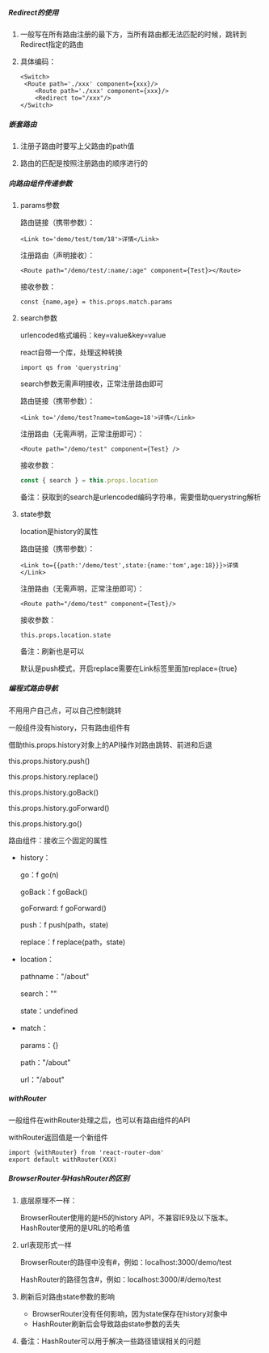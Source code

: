 ##### Redirect的使用

1. 一般写在所有路由注册的最下方，当所有路由都无法匹配的时候，跳转到Redirect指定的路由

2. 具体编码：

   ```react
   <Switch>
   	<Route path='./xxx' component={xxx}/>
       <Route path='./xxx' component={xxx}/>
       <Redirect to="/xxx"/>
   </Switch>
   ```

##### 嵌套路由

1. 注册子路由时要写上父路由的path值

2. 路由的匹配是按照注册路由的顺序进行的


##### 向路由组件传递参数

1. params参数

   路由链接（携带参数）：

   ```react
   <Link to='demo/test/tom/18'>详情</Link>
   ```

   注册路由（声明接收）：

   ```react
   <Route path="/demo/test/:name/:age" component={Test}></Route>
   ```

   接收参数：

   ```react
   const {name,age} = this.props.match.params
   ```

2. search参数

   urlencoded格式编码：key=value&key=value

   react自带一个库，处理这种转换

   ```react
   import qs from 'querystring'
   ```

   search参数无需声明接收，正常注册路由即可

   路由链接（携带参数）：

   ```react
   <Link to='/demo/test?name=tom&age=18'>详情</Link>
   ```

   注册路由（无需声明，正常注册即可）：

   ```react
   <Route path="/demo/test" component={Test} />
   ```

   接收参数：

   ```js
   const { search } = this.props.location
   ```

   备注：获取到的search是urlencoded编码字符串，需要借助querystring解析

3. state参数

   location是history的属性

   路由链接（携带参数）：

   ```react
   <Link to={{path:'/demo/test',state:{name:'tom',age:18}}}>详情</Link>
   ```

   注册路由（无需声明，正常注册即可）：

   ```react
   <Route path="/demo/test" component={Test}/>
   ```

   接收参数：

   ```react
   this.props.location.state
   ```

   备注：刷新也是可以

   默认是push模式，开启replace需要在Link标签里面加replace={true}

##### 编程式路由导航

不用用户自己点，可以自己控制跳转

一般组件没有history，只有路由组件有

借助this.props.history对象上的API操作对路由跳转、前进和后退

this.props.history.push()

this.props.history.replace()

this.props.history.goBack()

this.props.history.goForward()

this.props.history.go()

路由组件：接收三个固定的属性

- history：

  go：f go(n)

  goBack：f  goBack()

  goForward:  f goForward()

  push：f  push(path，state)

  replace：f  replace(path，state)

- location：

  pathname："/about"

  search：""

  state：undefined

- match：

  params：{}

  path："/about"

  url："/about"

##### withRouter

一般组件在withRouter处理之后，也可以有路由组件的API

withRouter返回值是一个新组件

```react
import {withRouter} from 'react-router-dom'
export default withRouter(XXX)   
```

##### BrowserRouter与HashRouter的区别

1. 底层原理不一样：

   BrowserRouter使用的是H5的history API，不兼容IE9及以下版本。HashRouter使用的是URL的哈希值

2. url表现形式一样

   BrowserRouter的路径中没有#，例如：localhost:3000/demo/test

   HashRouter的路径包含#，例如：localhost:3000/#/demo/test

3. 刷新后对路由state参数的影响

   - BrowserRouter没有任何影响，因为state保存在history对象中
   - HashRouter刷新后会导致路由state参数的丢失

4. 备注：HashRouter可以用于解决一些路径错误相关的问题







